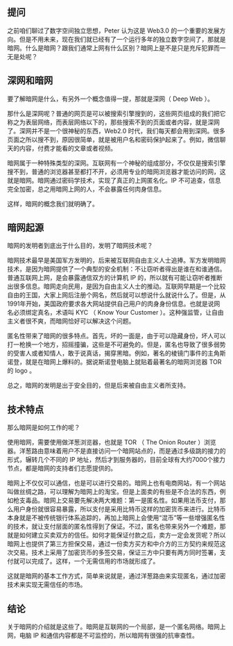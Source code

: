 ## 提问

之前咱们聊过了数字空间独立思想，Peter 认为这是 Web3.0 的一个重要的发展方向。但是不用未来，现在我们就已经有了一个运行多年的独立数字空间了，那就是暗网。什么是暗网？跟我们通常上网有什么区别？暗网上是不是只是充斥犯罪而一无是处呢？

## 深网和暗网

要了解暗网是什么，有另外一个概念值得一提，那就是深网（ Deep Web ）。

那什么是深网呢？普通的网页是可以被搜索引擎搜到的，这些网页组成的我们把它称之为表层网络，而表层网络以下的，那些搜索不到的页面或者内容，就是深网了。深网并不是一个很神秘的东西，Web2.0 时代，我们每天都会用到深网。很多页面之所以搜不到，原因很简单，就是被用户名和密码保护起来了。例如，微信聊天的内容，付费才能看的文章或者视频。

暗网属于一种特殊类型的深网。互联网有一个神秘的组成部分，不仅仅是搜索引擎搜不到，普通的浏览器甚至都打不开，必须用专业的暗网浏览器才能访问的网，这就是暗网。暗网通过密码学技术，实现了真正的上网匿名化。IP 不可追查，信息完全加密，总之用暗网上网的人，不会暴露任何肉身信息。

这样，暗网的概念我们就明确了。

## 暗网起源

暗网的发明者到底出于什么目的，发明了暗网技术呢？

暗网技术最早是美国军方发明的，后来被互联网自由主义人士追捧。军方发明暗网技术，是因为暗网提供了一个典型的安全机制：不让窃听者得出是谁在和谁通信。普通互联网上网，是会暴露通信双方的计算机 IP 的，所以就有可能让窃听者推断出很多信息。暗网走向民用，是因为自由主义人士的推动。互联网早期是一个比较自由的王国，大家上网后注册个网名，然后就可以想说什么就说什么了。但是，从1991年开始，美国政府要求各大网站提供自己用户的肉身身份信息。也就是说网名必须绑定真名，术语叫 KYC （ Know Your Customer ）。这种强监管，让自由主义者很不爽，而暗网恰好可以解决这个问题。

匿名性带来了暗网的很多特点。首先，坏的一面是，由于可以隐藏身份，坏人可以打一枪换一个地方，招摇撞骗，这些是不可避免的。但是，匿名也导致了很多弱势的受害人或者知情人，敢于说真话，揭穿黑暗。例如，著名的棱镜门事件的主角斯诺登，就是在暗网上爆料的。据说斯诺登电脑上就贴着最著名的暗网浏览器 TOR 的 logo 。

总之，暗网的发明是出于安全目的，但是后来被自由主义者所支持。

## 技术特点

那么暗网是如何工作的呢？

使用暗网，需要使用做洋葱浏览器，也就是 TOR （ The Onion Router ）浏览器。洋葱路由意味着用户不是直接访问一个暗网站点的，而是通过多级跳的接力的形式，辗转几个不同的 IP 地址，然后才到服务器的，目前全球有大约7000个接力节点，都是暗网的支持者们志愿提供的。

暗网上不仅仅可以通信，也是可以进行交易的。暗网上也有电商网站，有一个网站叫做丝绸之路，可以理解为暗网上的淘宝。但是上面卖的有些是不合法的东西，例如枪支毒品。暗网上交易要先解决两大难题：第一是匿名性。如果用法币支付，那么用户身份就很容易暴露，所以支付是采用比特币这样的加密货币来进行。比特币本身就是不被传统银行体系追踪的，再加上暗网上会使用“混币”等一些增强匿名性的技术，就让支付层面的匿名性得到了保证。不过，匿名也带来另外一个难题，那就是如何建立买卖双方的信任。如何才能保证付款之后，卖方一定会发货呢？所以暗网上也提供了第三方担保交易，通过一份卖方买方和中介方的三方契约来规范这次交易。技术上采用了加密货币的多签交易，保证三方中只要有两方同时签署，支付就可以完成了。这样，一个无需信用的市场就形成了。
 
这就是暗网的基本工作方式，简单来说就是，通过洋葱路由来实现匿名，通过加密技术来实现无需信任的市场。

## 结论

关于暗网的介绍就是这些了。暗网是互联网的一个局部，是一个匿名网络。暗网上网，电脑 IP 和通信内容都是不可监控的，所以暗网有很强的抗审查性。

